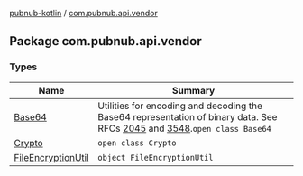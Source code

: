 [pubnub-kotlin](../index.md) / [com.pubnub.api.vendor](./index.md)

## Package com.pubnub.api.vendor

### Types

| Name | Summary |
|---|---|
| [Base64](-base64/index.md) | Utilities for encoding and decoding the Base64 representation of binary data. See RFCs [2045](http://www.ietf.org/rfc/rfc2045.txt) and [3548](http://www.ietf.org/rfc/rfc3548.txt).`open class Base64` |
| [Crypto](-crypto/index.md) | `open class Crypto` |
| [FileEncryptionUtil](-file-encryption-util/index.md) | `object FileEncryptionUtil` |
